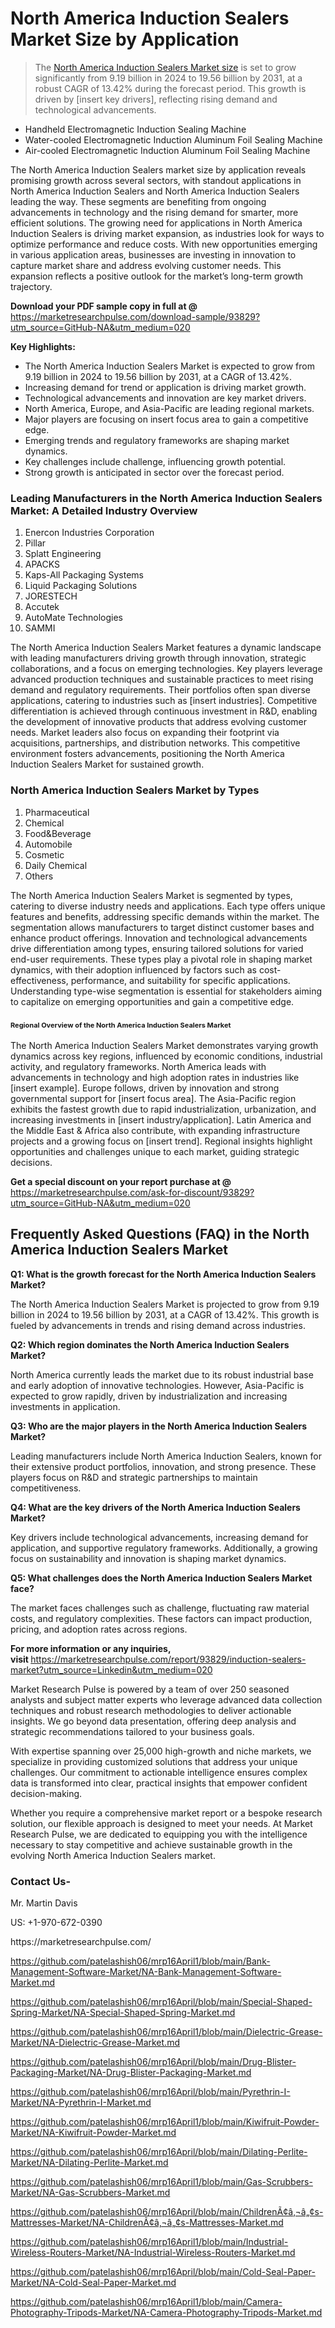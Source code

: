 <h1>North America Induction Sealers Market&nbsp;Size by Application</h1><blockquote><p>The <a href="https://marketresearchpulse.com/download-sample/93829?utm_source=GitHub-NA&amp;utm_medium=020">North America Induction Sealers Market size</a> is set to grow significantly from 9.19 billion in 2024 to 19.56 billion by 2031, at a robust CAGR of 13.42% during the forecast period. This growth is driven by [insert key drivers], reflecting rising demand and technological advancements.</p></blockquote><ul><li>Handheld Electromagnetic Induction Sealing Machine<li> Water-cooled Electromagnetic Induction Aluminum Foil Sealing Machine<li> Air-cooled Electromagnetic Induction Aluminum Foil Sealing Machine</li></ul><p>The North America Induction Sealers market size by application reveals promising growth across several sectors, with standout applications in North America Induction Sealers and North America Induction Sealers leading the way. These segments are benefiting from ongoing advancements in technology and the rising demand for smarter, more efficient solutions. The growing need for applications in North America Induction Sealers is driving market expansion, as industries look for ways to optimize performance and reduce costs. With new opportunities emerging in various application areas, businesses are investing in innovation to capture market share and address evolving customer needs. This expansion reflects a positive outlook for the market’s long-term growth trajectory.</p><p><strong>Download your PDF sample copy in full at @ </strong><a href="https://marketresearchpulse.com/download-sample/93829?utm_source=GitHub-NA&amp;utm_medium=020">https://marketresearchpulse.com/download-sample/93829?utm_source=GitHub-NA&amp;utm_medium=020</a></p><p><strong>Key Highlights: </strong></p><ul><li>The North America Induction Sealers Market is expected to grow from 9.19 billion in 2024 to 19.56 billion by 2031, at a CAGR of 13.42%.</li><li>Increasing demand for trend or application is driving market growth.</li><li>Technological advancements and innovation are key market drivers.</li><li>North America, Europe, and Asia-Pacific are leading regional markets.</li><li>Major players are focusing on insert focus area to gain a competitive edge.</li><li>Emerging trends and regulatory frameworks are shaping market dynamics.</li><li>Key challenges include challenge, influencing growth potential.</li><li>Strong growth is anticipated in sector over the forecast period.</li></ul><h3>Leading Manufacturers in the North America Induction Sealers Market: A Detailed Industry Overview</h3><ol><li>Enercon Industries Corporation</li><li>Pillar</li><li>Splatt Engineering</li><li>APACKS</li><li>Kaps-All Packaging Systems</li><li>Liquid Packaging Solutions</li><li>JORESTECH</li><li>Accutek</li><li>AutoMate Technologies</li><li>SAMMI</li></ol><div class="flex max-w-full flex-col flex-grow"><div class="min-h-8 text-message flex w-full flex-col items-end gap-2 whitespace-normal break-words [.text-message+&amp;]:mt-5" dir="auto" data-message-author-role="assistant" data-message-id="fd8432e4-4910-450d-b182-61b7bfb0a01f" data-message-model-slug="gpt-4o"><div class="flex w-full flex-col gap-1 empty:hidden first:pt-[3px]"><div class="markdown prose w-full break-words dark:prose-invert light"><p>The North America Induction Sealers Market features a dynamic landscape with leading manufacturers driving growth through innovation, strategic collaborations, and a focus on emerging technologies. Key players leverage advanced production techniques and sustainable practices to meet rising demand and regulatory requirements. Their portfolios often span diverse applications, catering to industries such as [insert industries]. Competitive differentiation is achieved through continuous investment in R&amp;D, enabling the development of innovative products that address evolving customer needs. Market leaders also focus on expanding their footprint via acquisitions, partnerships, and distribution networks. This competitive environment fosters advancements, positioning the North America Induction Sealers Market for sustained growth.</p></div></div></div></div><h3>North America Induction Sealers Market by Types</h3><ol><li>Pharmaceutical<li> Chemical<li> Food&Beverage<li> Automobile<li> Cosmetic<li> Daily Chemical<li> Others</li></ol><div class="flex max-w-full flex-col flex-grow"><div class="min-h-8 text-message flex w-full flex-col items-end gap-2 whitespace-normal break-words [.text-message+&amp;]:mt-5" dir="auto" data-message-author-role="assistant" data-message-id="084470be-0bb7-4664-bddf-5156b4f41249" data-message-model-slug="gpt-4o-mini"><div class="flex w-full flex-col gap-1 empty:hidden first:pt-[3px]"><div class="markdown prose w-full break-words dark:prose-invert light"><p>The North America Induction Sealers Market is segmented by types, catering to diverse industry needs and applications. Each type offers unique features and benefits, addressing specific demands within the market. The segmentation allows manufacturers to target distinct customer bases and enhance product offerings. Innovation and technological advancements drive differentiation among types, ensuring tailored solutions for varied end-user requirements. These types play a pivotal role in shaping market dynamics, with their adoption influenced by factors such as cost-effectiveness, performance, and suitability for specific applications. Understanding type-wise segmentation is essential for stakeholders aiming to capitalize on emerging opportunities and gain a competitive edge.</p></div></div></div></div><h3><span style="font-size: 11px;">Regional Overview of the North America Induction Sealers Market</span></h3><div class="flex max-w-full flex-col flex-grow"><div class="min-h-8 text-message flex w-full flex-col items-end gap-2 whitespace-normal break-words [.text-message+&amp;]:mt-5" dir="auto" data-message-author-role="assistant" data-message-id="e9038762-ce64-4e30-91c9-9bd413514231" data-message-model-slug="gpt-4o-mini"><div class="flex w-full flex-col gap-1 empty:hidden first:pt-[3px]"><div class="markdown prose w-full break-words dark:prose-invert light"><p>The North America Induction Sealers Market demonstrates varying growth dynamics across key regions, influenced by economic conditions, industrial activity, and regulatory frameworks. North America leads with advancements in technology and high adoption rates in industries like [insert example]. Europe follows, driven by innovation and strong governmental support for [insert focus area]. The Asia-Pacific region exhibits the fastest growth due to rapid industrialization, urbanization, and increasing investments in [insert industry/application]. Latin America and the Middle East &amp; Africa also contribute, with expanding infrastructure projects and a growing focus on [insert trend]. Regional insights highlight opportunities and challenges unique to each market, guiding strategic decisions.</p></div></div></div></div><p><strong>Get a special discount on your report purchase at @ </strong><a href="https://marketresearchpulse.com/ask-for-discount/93829?utm_source=GitHub-NA&amp;utm_medium=020">https://marketresearchpulse.com/ask-for-discount/93829?utm_source=GitHub-NA&amp;utm_medium=020</a></p><h2>Frequently Asked Questions (FAQ) in the North America Induction Sealers Market</h2><p><strong>Q1: What is the growth forecast for the North America Induction Sealers Market?</strong></p><p>The North America Induction Sealers Market is projected to grow from 9.19 billion in 2024 to 19.56 billion by 2031, at a CAGR of 13.42%. This growth is fueled by advancements in trends and rising demand across industries.</p><p><strong>Q2: Which region dominates the North America Induction Sealers Market?</strong></p><p>North America currently leads the market due to its robust industrial base and early adoption of innovative technologies. However, Asia-Pacific is expected to grow rapidly, driven by industrialization and increasing investments in application.</p><p><strong>Q3: Who are the major players in the North America Induction Sealers Market?</strong></p><p>Leading manufacturers include North America Induction Sealers, known for their extensive product portfolios, innovation, and strong presence. These players focus on R&amp;D and strategic partnerships to maintain competitiveness.</p><p><strong>Q4: What are the key drivers of the North America Induction Sealers Market?</strong></p><p>Key drivers include technological advancements, increasing demand for application, and supportive regulatory frameworks. Additionally, a growing focus on sustainability and innovation is shaping market dynamics.</p><p><strong>Q5: What challenges does the North America Induction Sealers Market face?</strong></p><p>The market faces challenges such as challenge, fluctuating raw material costs, and regulatory complexities. These factors can impact production, pricing, and adoption rates across regions.</p><p><strong>For more information or any inquiries, visit&nbsp;</strong><a href="https://marketresearchpulse.com/report/93829/induction-sealers-market?utm_source=Linkedin&utm_medium=020">https://marketresearchpulse.com/report/93829/induction-sealers-market?utm_source=Linkedin&utm_medium=020</a></p><p>Market Research Pulse is powered by a team of over 250 seasoned analysts and subject matter experts who leverage advanced data collection techniques and robust research methodologies to deliver actionable insights. We go beyond data presentation, offering deep analysis and strategic recommendations tailored to your business goals.</p><p>With expertise spanning over 25,000 high-growth and niche markets, we specialize in providing customized solutions that address your unique challenges. Our commitment to actionable intelligence ensures complex data is transformed into clear, practical insights that empower confident decision-making.</p><p>Whether you require a comprehensive market report or a bespoke research solution, our flexible approach is designed to meet your needs. At Market Research Pulse, we are dedicated to equipping you with the intelligence necessary to stay competitive and achieve sustainable growth in the evolving North America Induction Sealers market.</p><h3><strong>Contact Us-</strong></h3><p>Mr. Martin Davis</p><p>US: +1-970-672-0390</p><p>https://marketresearchpulse.com/</p><p><a href="https://github.com/patelashish06/mrp16April1/blob/main/Bank-Management-Software-Market/NA-Bank-Management-Software-Market.md">https://github.com/patelashish06/mrp16April1/blob/main/Bank-Management-Software-Market/NA-Bank-Management-Software-Market.md</a></p><p><a href="https://github.com/patelashish06/mrp16April/blob/main/Special-Shaped-Spring-Market/NA-Special-Shaped-Spring-Market.md">https://github.com/patelashish06/mrp16April/blob/main/Special-Shaped-Spring-Market/NA-Special-Shaped-Spring-Market.md</a></p><p><a href="https://github.com/patelashish06/mrp16April1/blob/main/Dielectric-Grease-Market/NA-Dielectric-Grease-Market.md">https://github.com/patelashish06/mrp16April1/blob/main/Dielectric-Grease-Market/NA-Dielectric-Grease-Market.md</a></p><p><a href="https://github.com/patelashish06/mrp16April/blob/main/Drug-Blister-Packaging-Market/NA-Drug-Blister-Packaging-Market.md">https://github.com/patelashish06/mrp16April/blob/main/Drug-Blister-Packaging-Market/NA-Drug-Blister-Packaging-Market.md</a></p><p><a href="https://github.com/patelashish06/mrp16April/blob/main/Pyrethrin-I-Market/NA-Pyrethrin-I-Market.md">https://github.com/patelashish06/mrp16April/blob/main/Pyrethrin-I-Market/NA-Pyrethrin-I-Market.md</a></p><p><a href="https://github.com/patelashish06/mrp16April1/blob/main/Kiwifruit-Powder-Market/NA-Kiwifruit-Powder-Market.md">https://github.com/patelashish06/mrp16April1/blob/main/Kiwifruit-Powder-Market/NA-Kiwifruit-Powder-Market.md</a></p><p><a href="https://github.com/patelashish06/mrp16April/blob/main/Dilating-Perlite-Market/NA-Dilating-Perlite-Market.md">https://github.com/patelashish06/mrp16April/blob/main/Dilating-Perlite-Market/NA-Dilating-Perlite-Market.md</a></p><p><a href="https://github.com/patelashish06/mrp16April1/blob/main/Gas-Scrubbers-Market/NA-Gas-Scrubbers-Market.md">https://github.com/patelashish06/mrp16April1/blob/main/Gas-Scrubbers-Market/NA-Gas-Scrubbers-Market.md</a></p><p><a href="https://github.com/patelashish06/mrp16April/blob/main/ChildrenÃ¢â‚¬â„¢s-Mattresses-Market/NA-ChildrenÃ¢â‚¬â„¢s-Mattresses-Market.md">https://github.com/patelashish06/mrp16April/blob/main/ChildrenÃ¢â‚¬â„¢s-Mattresses-Market/NA-ChildrenÃ¢â‚¬â„¢s-Mattresses-Market.md</a></p><p><a href="https://github.com/patelashish06/mrp16April1/blob/main/Industrial-Wireless-Routers-Market/NA-Industrial-Wireless-Routers-Market.md">https://github.com/patelashish06/mrp16April1/blob/main/Industrial-Wireless-Routers-Market/NA-Industrial-Wireless-Routers-Market.md</a></p><p><a href="https://github.com/patelashish06/mrp16April/blob/main/Cold-Seal-Paper-Market/NA-Cold-Seal-Paper-Market.md">https://github.com/patelashish06/mrp16April/blob/main/Cold-Seal-Paper-Market/NA-Cold-Seal-Paper-Market.md</a></p><p><a href="https://github.com/patelashish06/mrp16April1/blob/main/Camera-Photography-Tripods-Market/NA-Camera-Photography-Tripods-Market.md">https://github.com/patelashish06/mrp16April1/blob/main/Camera-Photography-Tripods-Market/NA-Camera-Photography-Tripods-Market.md</a></p>